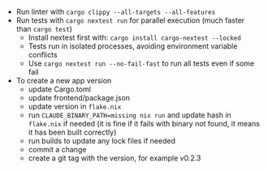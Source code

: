 - Run linter with `cargo clippy --all-targets --all-features`
- Run tests with `cargo nextest run` for parallel execution (much faster than `cargo test`)
  - Install nextest first with: `cargo install cargo-nextest --locked`
  - Tests run in isolated processes, avoiding environment variable conflicts
  - Use `cargo nextest run --no-fail-fast` to run all tests even if some fail
- To create a new app version
  - update Cargo.toml
  - update frontend/package.json
  - update version in `flake.nix`
  - run `CLAUDE_BINARY_PATH=missing nix run` and update hash in `flake.nix` if needed (it is fine if it fails with binary not found, it means it has been built correctly)
  - run builds to update any lock files if needed
  - commit a change
  - create a git tag with the version, for example v0.2.3

